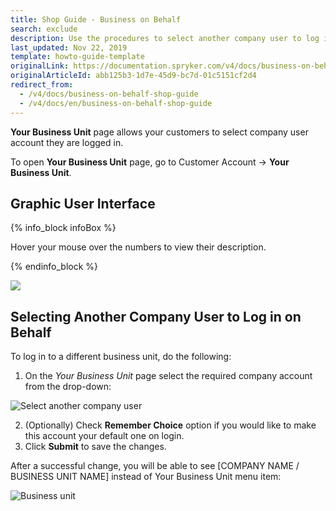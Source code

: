 ```yaml
---
title: Shop Guide - Business on Behalf
search: exclude
description: Use the procedures to select another company user to log in on behalf in the Storefront.
last_updated: Nov 22, 2019
template: howto-guide-template
originalLink: https://documentation.spryker.com/v4/docs/business-on-behalf-shop-guide
originalArticleId: abb125b3-1d7e-45d9-bc7d-01c5151cf2d4
redirect_from:
  - /v4/docs/business-on-behalf-shop-guide
  - /v4/docs/en/business-on-behalf-shop-guide
---
```




**Your Business Unit** page allows your customers to select company user account they are logged in.

To open **Your Business Unit** page, go to Customer Account → **Your Business Unit**.


## Graphic User Interface

{% info_block infoBox %}

Hover your mouse over the numbers to view their description.

{% endinfo_block %}

<div class="mapster-container">
            <img class="mapster-image" src="https://spryker.s3.eu-central-1.amazonaws.com/docs/User+Guides/Shop+User+Guides/Business+on+Behalf/business-on-behalf-ui.png" usemap="#Map" data-mapster-config="" />
            <map class="mapster-map" name="Map" id="Map">
                <area alt="" id="id1" href="#" shape="rect" coords="247,130,286,170" data-static-state="false" data-key="id1" data-tool-tip="A menu for managing customer information, viewing orders." />
                <area alt="" id="id2" href="#" shape="rect" coords="365,259,406,300" data-static-state="false" data-key="id2" data-tool-tip="A drop-down to select the company user account you are operating in. The accounts are displayed in the format [COMPANY NAME / BUSINESS UNIT NAME]. No Business Unit value in the drop-down means that user isn't yet logged into any company accounts." />
                <area alt="" id="id3" href="#" shape="rect" coords="360,352,401,393" data-static-state="false" data-key="id3" data-tool-tip="A checkbox to make company user account selection as a default one." />
                <area alt="" id="id4" href="#" shape="rect" coords="358,427,398,469" data-static-state="false" data-key="id4" data-tool-tip="Saves changes." />
            </map>
        </div>

## Selecting Another Company User to Log in on Behalf

To log in to a different business unit, do the following:

1. On the *Your Business Unit* page select the required company account from the drop-down:

![Select another company user](https://spryker.s3.eu-central-1.amazonaws.com/docs/User+Guides/Shop+User+Guides/Business+on+Behalf/select-another-company-user.png)

2. (Optionally) Check **Remember Choice** option if you would like to make this account your default one on login.
3. Click **Submit** to save the changes.

After a successful change, you will be able to see  [COMPANY NAME / BUSINESS UNIT NAME] instead of Your Business Unit menu item:

![Business unit](https://spryker.s3.eu-central-1.amazonaws.com/docs/User+Guides/Shop+User+Guides/Business+on+Behalf/business-unit-changed.png)

<!-- Last review date: Mar 06, 2019 by Oksana Karasyova -->
